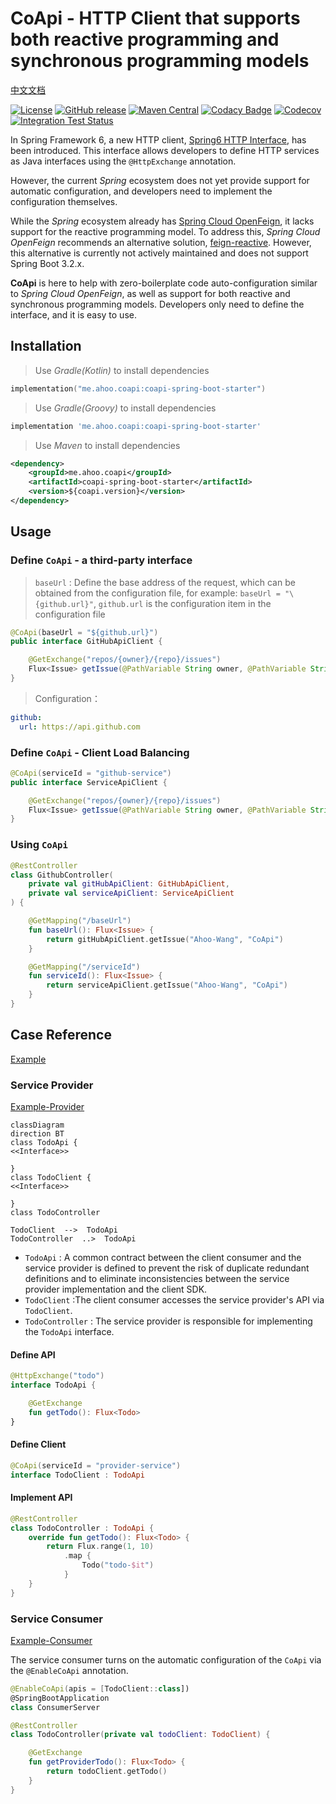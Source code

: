 # CoApi - HTTP Client that supports both reactive programming and synchronous programming models

[中文文档](./README.zh-CN.md)

[![License](https://img.shields.io/badge/license-Apache%202-4EB1BA.svg)](https://github.com/Ahoo-Wang/CoApi/blob/mvp/LICENSE)
[![GitHub release](https://img.shields.io/github/release/Ahoo-Wang/CoApi.svg)](https://github.com/Ahoo-Wang/CoApi/releases)
[![Maven Central](https://maven-badges.herokuapp.com/maven-central/me.ahoo.coapi/api/badge.svg)](https://maven-badges.herokuapp.com/maven-central/me.ahoo.coapi/api)
[![Codacy Badge](https://app.codacy.com/project/badge/Grade/709bea2aec1d4cfd85991edf66b5ccbc)](https://app.codacy.com/gh/Ahoo-Wang/CoApi/dashboard?utm_source=gh&utm_medium=referral&utm_content=&utm_campaign=Badge_grade)
[![Codecov](https://codecov.io/gh/Ahoo-Wang/CoApi/graph/badge.svg?token=ayVd7lthB6)](https://codecov.io/gh/Ahoo-Wang/CoApi)
[![Integration Test Status](https://github.com/Ahoo-Wang/CoApi/actions/workflows/integration-test.yml/badge.svg)](https://github.com/Ahoo-Wang/CoApi)

In Spring Framework 6, a new HTTP client, [Spring6 HTTP Interface](https://docs.spring.io/spring-framework/reference/integration/rest-clients.html#rest-http-interface), has been introduced. This interface allows developers to define HTTP services as Java interfaces using the `@HttpExchange` annotation.

However, the current *Spring* ecosystem does not yet provide support for automatic configuration, and developers need to implement the configuration themselves.

While the *Spring* ecosystem already has [Spring Cloud OpenFeign](https://github.com/spring-cloud/spring-cloud-openfeign), it lacks support for the reactive programming model. To address this, *Spring Cloud OpenFeign* recommends an alternative solution, [feign-reactive](https://github.com/PlaytikaOSS/feign-reactive). However, this alternative is currently not actively maintained and does not support Spring Boot 3.2.x.

**CoApi** is here to help with zero-boilerplate code auto-configuration similar to *Spring Cloud OpenFeign*, as well as support for both reactive and synchronous programming models. Developers only need to define the interface, and it is easy to use.

## Installation

> Use *Gradle(Kotlin)* to install dependencies

```kotlin
implementation("me.ahoo.coapi:coapi-spring-boot-starter")
```

> Use *Gradle(Groovy)* to install dependencies

```groovy
implementation 'me.ahoo.coapi:coapi-spring-boot-starter'
```

> Use *Maven* to install dependencies

```xml
<dependency>
    <groupId>me.ahoo.coapi</groupId>
    <artifactId>coapi-spring-boot-starter</artifactId>
    <version>${coapi.version}</version>
</dependency>
```

## Usage

### Define `CoApi` - a third-party interface

> `baseUrl` : Define the base address of the request, which can be obtained from the configuration file, for example: `baseUrl = "\{github.url}"`, `github.url` is the configuration item in the configuration file

```java
@CoApi(baseUrl = "${github.url}")
public interface GitHubApiClient {

    @GetExchange("repos/{owner}/{repo}/issues")
    Flux<Issue> getIssue(@PathVariable String owner, @PathVariable String repo);
}
```

> Configuration：

```yaml
github:
  url: https://api.github.com
```

### Define `CoApi` - Client Load Balancing

```java
@CoApi(serviceId = "github-service")
public interface ServiceApiClient {

    @GetExchange("repos/{owner}/{repo}/issues")
    Flux<Issue> getIssue(@PathVariable String owner, @PathVariable String repo);
}
```

### Using `CoApi`

```kotlin
@RestController
class GithubController(
    private val gitHubApiClient: GitHubApiClient,
    private val serviceApiClient: ServiceApiClient
) {

    @GetMapping("/baseUrl")
    fun baseUrl(): Flux<Issue> {
        return gitHubApiClient.getIssue("Ahoo-Wang", "CoApi")
    }

    @GetMapping("/serviceId")
    fun serviceId(): Flux<Issue> {
        return serviceApiClient.getIssue("Ahoo-Wang", "CoApi")
    }
}
```

## Case Reference

[Example](./example)

### Service Provider

[Example-Provider](./example/example-provider-server)

```mermaid
classDiagram
direction BT
class TodoApi {
<<Interface>>

}
class TodoClient {
<<Interface>>

}
class TodoController

TodoClient  -->  TodoApi 
TodoController  ..>  TodoApi
```

- `TodoApi` : A common contract between the client consumer and the service provider is defined to prevent the risk of duplicate redundant definitions and to eliminate inconsistencies between the service provider implementation and the client SDK.
- `TodoClient` :The client consumer accesses the service provider's API via `TodoClient`.
- `TodoController` : The service provider is responsible for implementing the `TodoApi` interface.

#### Define API

```kotlin
@HttpExchange("todo")
interface TodoApi {

    @GetExchange
    fun getTodo(): Flux<Todo>
}
```

#### Define Client

```kotlin
@CoApi(serviceId = "provider-service")
interface TodoClient : TodoApi
```

#### Implement API

```kotlin
@RestController
class TodoController : TodoApi {
    override fun getTodo(): Flux<Todo> {
        return Flux.range(1, 10)
            .map {
                Todo("todo-$it")
            }
    }
}
```

### Service Consumer

[Example-Consumer](./example/example-consumer-server)

The service consumer turns on the automatic configuration of the `CoApi` via the `@EnableCoApi` annotation.

```kotlin
@EnableCoApi(apis = [TodoClient::class])
@SpringBootApplication
class ConsumerServer
```

```kotlin
@RestController
class TodoController(private val todoClient: TodoClient) {

    @GetExchange
    fun getProviderTodo(): Flux<Todo> {
        return todoClient.getTodo()
    }
}
```